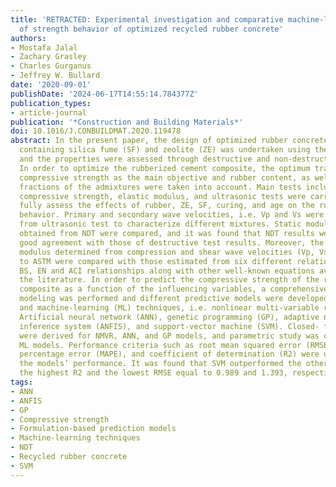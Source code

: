 ```yaml
---
title: 'RETRACTED: Experimental investigation and comparative machine-learning prediction
  of strength behavior of optimized recycled rubber concrete'
authors:
- Mostafa Jalal
- Zachary Grasley
- Charles Gurganus
- Jeffrey W. Bullard
date: '2020-09-01'
publishDate: '2024-06-17T14:55:14.784377Z'
publication_types:
- article-journal
publication: '*Construction and Building Materials*'
doi: 10.1016/J.CONBUILDMAT.2020.119478
abstract: In the present paper, the design of optimized rubber concrete composite
  containing silica fume (SF) and zeolite (ZE) was undertaken using the literature,
  and the properties were assessed through destructive and non-destructive (NDT) methods.
  In order to optimize the rubberized cement composite, the optimum tradeoff between
  compressive strength as the main objective and rubber content, as well as the optimum
  fractions of the admixtures were taken into account. Main tests including workability,
  compressive strength, elastic modulus, and ultrasonic tests were carried out to
  fully assess the effects of rubber, ZE, SF, curing, and age on the rubberized composite
  behavior. Primary and secondary wave velocities, i.e. Vp and Vs were determined
  from ultrasonic test to characterize different mixtures. Static modulus results
  obtained from NDT were compared, and it was found that NDT results were in very
  good agreement with those of destructive test results. Moreover, the dynamic elastic
  modulus determined from compression and shear wave velocities (Vp, Vs) conforming
  to ASTM were compared with those estimated from six different relationships including
  BS, EN and ACI relationships along with other well-known equations available in
  the literature. In order to predict the compressive strength of the rubberized cement
  composite as a function of the influencing variables, a comprehensive comparative
  modeling was performed and different predictive models were developed using regressions
  and machine-learning (ML) techniques, i.e. nonlinear multi-variable regression (NMVR),
  Artificial neural network (ANN), genetic programming (GP), adaptive neuro-fuzzy
  inference system (ANFIS), and support-vector machine (SVM). Closed- form formulations
  were derived for NMVR, ANN, and GP models, and parametric study was conducted for
  ML models. Performance criteria such as root mean squared error (RMSE), mean absolute
  percentage error (MAPE), and coefficient of determination (R2) were used to compare
  the models’ performance. It was found that SVM outperformed the other models with
  the highest R2 and the lowest RMSE equal to 0.989 and 1.393, respectively.
tags:
- ANN
- ANFIS
- GP
- Compressive strength
- Formulation-based prediction models
- Machine-learning techniques
- NDT
- Recycled rubber concrete
- SVM
---
```

